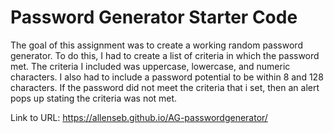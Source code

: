 # Password Generator Starter Code
The goal of this assignment was to create a working random password generator. To do this, I had to create a list of criteria in which the password met. The criteria I included was uppercase, lowercase, and numeric characters. I also had to include a password potential to be within 8 and 128 characters. If the password did not meet the criteria that i set, then an alert pops up stating the criteria was not met.


Link to URL:
https://allenseb.github.io/AG-passwordgenerator/